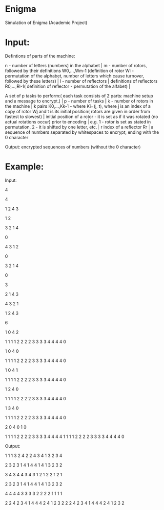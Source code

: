 # Enigma
Simulation of Enigma (Academic Project)

# Input:
Defintions of parts of the machine:

n - number of letters (numbers) in the alphabet |
m - number of rotors, followed by their definitions W0,...,Wm-1
(definition of rotor Wi - permutation of the alphabet, 
number of letters which cause turnover, followed by these letters) |
l - number of reflectors |
definitions of reflectors R0,...,Rl-1(
  definition of reflector - permutation of the alfabet) |

A set of p tasks to perform:(
each task consists of 2 parts: machine setup and a message to encrypt.) |
p - number of tasks |
k - number of rotors in the machine |
k pairs K0,...,Kk-1 - where Ki=(j, t), where j is an index of a copy of rotor Wj and t is its initial position(
rotors are given in order from fastest to slowest) |
initial position of a rotor - it is set as if it was rotated (no actual rotations occur) prior to encoding |
e.g. 1 - rotor is set as stated in permutation, 2 - it is shifted by one letter, etc. |
r index of a reflector Rr |
a sequence of numbers separated by whitespaces to encrypt, ending with the 0 character

Output:
encrypted sequences of numbers (without the 0 character)

# Example:
Input:

4

4

1 2 4 3

1 2  

3 2 1 4 

0

4 3 1 2

0

3 2 1 4

0

3

2 1 4 3

4 3 2 1

1 2 4 3

6

1 0 4 2

1 1 1 1 2 2 2 2 3 3 3 3 4 4 4 4 0

1 0 4 0

1 1 1 1 2 2 2 2 3 3 3 3 4 4 4 4 0

1 0 4 1

1 1 1 1 2 2 2 2 3 3 3 3 4 4 4 4 0 

1 2 4 0

1 1 1 1 2 2 2 2 3 3 3 3 4 4 4 4 0

1 3 4 0

1 1 1 1 2 2 2 2 3 3 3 3 4 4 4 4 0

2 0 4 0 1 0

1 1 1 1 2 2 2 2 3 3 3 3 4 4 4 4 1 1 1 1 2 2 2 2 3 3 3 3 4 4 4 4 0

Output:

1 1 1 3 2 4 2 2 4 3 4 1 3 2 3 4

2 3 2 3 1 4 1 4 4 1 4 1 3 2 3 2

3 4 3 4 4 3 4 3 1 2 1 2 2 1 2 1

2 3 2 3 1 4 1 4 4 1 4 1 3 2 3 2

4 4 4 4 3 3 3 3 2 2 2 2 1 1 1 1

2 2 4 2 3 4 1 4 4 4 2 4 1 2 3 2 2 2 4 2 3 4 1 4 4 4 2 4 1 2 3 2 

